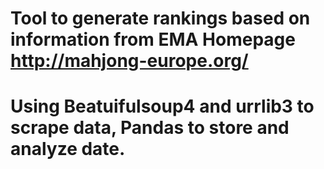 # Tool to generate rankings based on information from EMA Homepage http://mahjong-europe.org/
# Using Beatuifulsoup4 and urrlib3 to scrape data, Pandas to store and analyze date.
